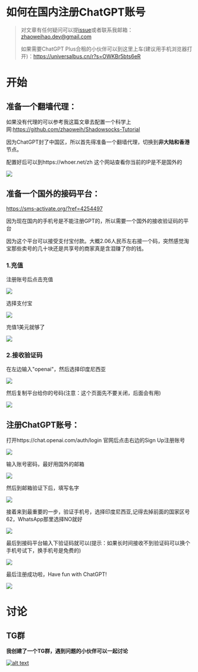 # 如何在国内注册ChatGPT账号

> 对文章有任何疑问可以提[issue](https://github.com/zhaoweih/ChatGPT-in-China/issues)或者联系我邮箱：zhaoweihao.dev@gmail.com
>
> 如果需要ChatGPT Plus合租的小伙伴可以到这里上车(建议用手机浏览器打开)：https://universalbus.cn/r?s=OWKBr5bts6eR

# 开始

## 准备一个翻墙代理：

如果没有代理的可以参考我这篇文章去配置一个科学上网:https://github.com/zhaoweih/Shadowsocks-Tutorial

因为ChatGPT封了中国区，所以首先得准备一个翻墙代理，切换到**非大陆和香港**节点。

配置好后可以到https://whoer.net/zh 这个网站查看你当前的IP是不是国外的

![](./images/proxy.png)

## 准备一个国外的接码平台：

https://sms-activate.org/?ref=4254497

因为现在国内的手机号是不能注册GPT的，所以需要一个国外的接收验证码的平台

因为这个平台可以接受支付宝付款。大概2.06人民币左右接一个码，突然感觉淘宝那些卖号的几十块还是共享号的商家真是含泪赚了你的钱。

### 1.充值

注册账号后点击充值

![](./images/sms-1.png)

选择支付宝

![](./images/sms-2.png)

充值1美元就够了

![](./images/sms-3.png)



### 2.接收验证码

在左边输入"openai"，然后选择印度尼西亚

![](./images/sms-4.png)

然后复制平台给你的号码(注意：这个页面先不要关闭，后面会有用)

![](./images/sms-5.png)



## 注册ChatGPT账号：

打开https://chat.openai.com/auth/login 官网后点击右边的Sign Up注册账号

![](./images/chatgpt-signup.png)

输入账号密码，最好用国外的邮箱

![](./images/chatgpt-acoount.png)

然后到邮箱验证下后，填写名字

![](./images/chatgpt-name.png)

接着来到最重要的一步，验证手机号，选择印度尼西亚,记得去掉前面的国家区号62，WhatsApp那里选择NO就好

![](./images/chatgpt-number.png)

最后到接码平台输入下验证码就可以(提示：如果长时间接收不到验证码可以换个手机号试下，换手机号是免费的)

![](./images/acceptnumber.png)

最后注册成功啦，Have fun with ChatGPT!

![](./images/chatgpt-homepage.png)

# 讨论

## TG群

**我创建了一个TG群，遇到问题的小伙伴可以一起讨论**

[![alt text](./images/Logo.png  "telegram")](https://t.me/+dtYvomE5rQI0ZjFl)
